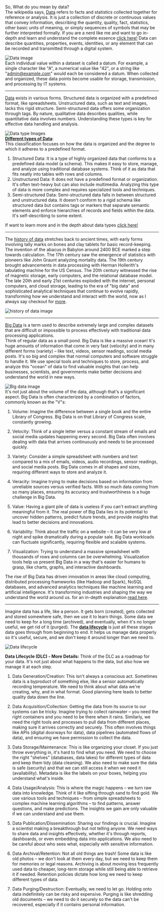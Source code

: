 #
So, What do you mean by data?  
The wikipedia says, [Data](https://en.wikipedia.org/wiki/Data) refers to facts and statistics collected together for reference or analysis.
It is just a collection of discrete or continuous
values that convey information, describing the
quantity, quality, fact, statistics, other basic units of
meaning, or simply sequences of symbols that may
be further interpreted formally. If you are a nerd like me and want to go in-depth and learn and understand the complete essence [click here!](https://www.techtarget.com/searchdatamanagement/definition/data)   Data can describe quantities, properties, events, identities, or any element that can be recorded and transmitted through a digital system.

![Data image](https://tdwi.org/-/media/TDWI/TDWI/BITW/datamgt2.jpg)   
Each individual value within a dataset is called a datum. For example, a single character like "A", a numerical value like "42", or a string like "admin@example.com" would each be considered a datum. When collected and organized, these data points become usable for storage, transmission, and processing by IT systems. 

---
  
[Data](https://www.ibm.com/think/topics/data) exists in various forms. Structured data is organized with a predefined format, like spreadsheets. Unstructured data, such as text and images, lacks this rigid structure. Semi-structured data offers some organization through tags. By nature, qualitative data describes qualities, while quantitative data involves numbers. Understanding these types is key for effective data handling and analysis.  

![Data type Images](https://365datascience.com/resources/blog/xzk3rl06exk-data-types.jpeg)  
**[Different types of Data](https://www.turing.com/kb/statistical-data-types)**:  
This classification focuses on how the data is organized and the degree to which it adheres to a predefined format.
1. Structured Data: It is a type of highly organized data that conforms to a predefined data model (a schema). This makes it easy to store, manage, and analyze using traditional database systems. Think of it as data that fits neatly into tables with rows and columns.  
2. Unstructured Data: It does not have a predefined format or organization. It's often text-heavy but can also include multimedia. Analyzing this type of data is more complex and requires specialized tools and techniques.
3. Semi-structured Data: Semi-structured data falls in between structured and unstructured data. It doesn't conform to a rigid schema like structured data but contains tags or markers that separate semantic elements and enforce hierarchies of records and fields within the data. It's self-describing to some extent.
  

If want to learn more and in the depth about data types [click here!]()

----

The [history of data](https://rathi-ankit.medium.com/a-brief-history-of-data-bc4d9ae475fe) stretches back to ancient times, with early forms involving tally marks on bones and clay tablets for basic record-keeping. The invention of the abacus in Babylon around 2400 BCE marked a step towards calculation. The 17th century saw the emergence of statistics with pioneers like John Graunt analyzing mortality data. The 19th century brought advancements in data processing with Herman Hollerith's tabulating machine for the US Census. The 20th century witnessed the rise of magnetic storage, early computers, and the relational database model. The late 20th and early 21st centuries exploded with the internet, personal computers, and cloud storage, leading to the era of "big data" and sophisticated analytical techniques that continue to evolve rapidly, transforming how we understand and interact with the world, now as I always say checkout for [more](https://rathi-ankit.medium.com/a-brief-history-of-data-bc4d9ae475fe).

  ![history of data image](https://miro.medium.com/v2/resize:fit:2000/format:webp/1*xA8N2PA08-7LEDQqSsdU-A.png)  
  
---

  
[Big Data](https://www.oracle.com/in/big-data/what-is-big-data/) is a term used to describe extremely large and complex datasets that are difficult or impossible to process effectively with traditional data processing applications.   
Think of regular data as a small pond. Big Data is like a massive ocean! It's huge amounts of information that come in very fast (velocity) and in many different forms (variety) – like text, videos, sensor readings, social media posts. It's so big and complex that normal computers and software struggle to handle it. We use special tools and techniques to store, process, and analyze this "ocean" of data to find valuable insights that can help businesses, scientists, and governments make better decisions and understand the world in new ways.  

![Big data image](https://cdn.analyticsvidhya.com/wp-content/uploads/2021/05/694991_cDO5wuA0NdevLb45zHRvog.jpeg)  
It's not just about the volume of the data, although that's a significant aspect. Big Data is often characterized by a combination of factors, commonly known as the "V"s:

1. Volume: Imagine the difference between a single book and the entire Library of Congress. Big Data is on that Library of Congress scale, constantly growing.

2. Velocity: Think of a single letter versus a constant stream of emails and social media updates happening every second. Big Data often involves dealing with data that arrives continuously and needs to be processed quickly.

3. Variety: Consider a simple spreadsheet with numbers and text compared to a mix of emails, videos, audio recordings, sensor readings, and social media posts. Big Data comes in all shapes and sizes, requiring different ways to store and analyze it.

4. Veracity: Imagine trying to make decisions based on information from unreliable sources versus verified facts. With so much data coming from so many places, ensuring its accuracy and trustworthiness is a huge challenge in Big Data.

5. Value: Having a giant pile of data is useless if you can't extract anything meaningful from it. The real power of Big Data lies in its potential to uncover hidden patterns, predict future trends, and provide insights that lead to better decisions and innovations.

6. Variability: Think about the traffic on a website – it can be very low at night and spike dramatically during a popular sale. Big Data workloads can fluctuate significantly, requiring flexible and scalable systems.

7. Visualization: Trying to understand a massive spreadsheet with thousands of rows and columns can be overwhelming. Visualization tools help us present Big Data in a way that's easier for humans to grasp, like charts, graphs, and interactive dashboards.

The rise of Big Data has driven innovation in areas like cloud computing, distributed processing frameworks (like Hadoop and Spark), NoSQL databases, and advanced analytics techniques like machine learning and artificial intelligence. It's transforming industries and shaping the way we understand the world around us. for an in-depth explanation [read here]().

----


Imagine data has a life, like a person. It gets born (created), gets collected and stored somewhere safe, then we use it to learn things. Some data we need to keep for a long time (archived), and eventually, when it's no longer useful, we get rid of it (purged). The **[data lifecycle](https://online.hbs.edu/blog/post/data-life-cycle)** is just all these stages data goes through from beginning to end. It helps us manage data properly so it's useful, secure, and we don't keep it around longer than we need to.

![Data lifecycle](https://asiadatadestruction.com/wp-content/uploads/2020/08/data-lifecycle-management-1.jpeg)
  
**Data Lifecycle (DLC) - More Details:**
Think of the DLC as a roadmap for your data. It's not just about what happens to the data, but also how we manage it at each step.

1. Data Generation/Creation: This isn't always a conscious act. Sometimes data is a byproduct of something else, like a sensor automatically recording temperature. We need to think about what data we're creating, why, and in what format. Good planning here leads to better quality data down the line.

2. Data Acquisition/Collection: Getting the data from its source to our systems can be tricky. Imagine trying to collect rainwater – you need the right containers and you need to be there when it rains. Similarly, we need the right tools and processes to pull data from different places, making sure it arrives correctly and securely. This often involves things like APIs (digital doorways for data), data pipelines (automated flows of data), and ensuring we have permission to collect the data.

3. Data Storage/Maintenance: This is like organizing your closet. If you just throw everything in, it's hard to find what you need. We need to choose the right "shelves" (databases, data lakes) for different types of data and keep them tidy (data cleaning). We also need to make sure the data is safe (security) and that we can still access it when we need it (availability). Metadata is like the labels on your boxes, helping you understand what's inside.

4. Data Usage/Analysis: This is where the magic happens – we turn raw data into knowledge. Think of it like sifting through sand to find gold. We use various tools and techniques – from simple spreadsheets to complex machine learning algorithms – to find patterns, answer questions, and make predictions. The insights we gain are only valuable if we can understand and use them.

5. Data Publication/Dissemination: Sharing our findings is crucial. Imagine a scientist making a breakthrough but not telling anyone. We need ways to share data and insights effectively, whether it's through reports, dashboards, or even embedding data into applications. We also need to be careful about who sees what, especially with sensitive information.

6. Data Archival/Retention: Not all old things are trash! Some data is like old photos – we don't look at them every day, but we need to keep them for memories or legal reasons. Archiving is about moving less frequently used data to cheaper, long-term storage while still being able to retrieve it if needed. Retention policies dictate how long we need to keep different types of data.

7. Data Purging/Destruction: Eventually, we need to let go. Holding onto data indefinitely can be risky and expensive. Purging is like shredding old documents – we need to do it securely so the data can't be recovered, especially if it contains personal information.